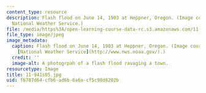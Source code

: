 ```yaml
---
content_type: resource
description: Flash flood on June 14, 1903 at Heppner, Oregon. (Image courtesy of the
  National Weather Service.)
file: /media/https%3A/open-learning-course-data-rc.s3.amazonaws.com/11-941-disaster-vulnerability-and-resilience-spring-2005/f6787d64cfb6ad6b6a6acf5c98d8202b_11-941s05.jpg
file_type: image/jpeg
image_metadata:
  caption: Flash flood on June 14, 1903 at Heppner, Oregon. (Image courtesy of the
    [National Weather Service](http://www.nws.noaa.gov/).)
  credit: ''
  image-alt: A photogrpah of a flash flood ravaging a town.
resourcetype: Image
title: 11-941s05.jpg
uid: f6787d64-cfb6-ad6b-6a6a-cf5c98d8202b
---
```

